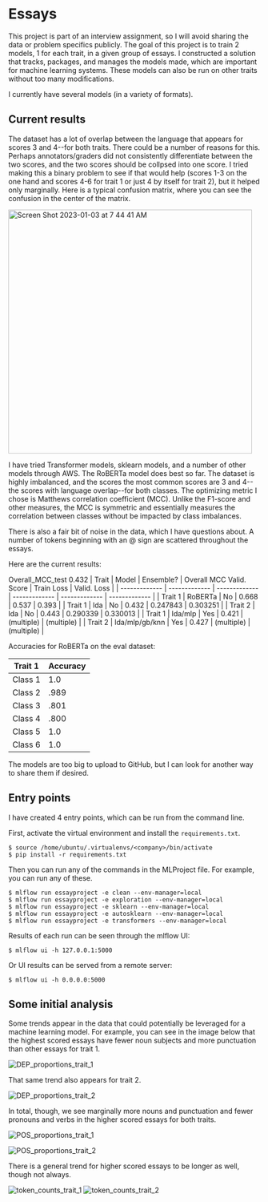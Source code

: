 # Essays
This project is part of an interview assignment, so I will avoid sharing the data or problem specifics publicly.
The goal of this project is to train 2 models, 1 for each trait, in a given group of essays. I constructed a
solution that tracks, packages, and manages the models made, which are important for machine learning systems.
These models can also be run on other traits without too many modifications.

I currently have several models (in a variety of formats). 

## Current results
The dataset has a lot of overlap between the language that appears for scores 3 and 4--for both traits.
There could be a number of reasons for this. Perhaps annotators/graders did not consistently differentiate
between the two scores, and the two scores should be collpsed into one score. I tried making this a binary 
problem to see if that would help (scores 1-3 on the one
hand and scores 4-6 for trait 1 or just 4 by itself for trait 2), but it helped only marginally. Here is a typical 
confusion matrix, where you can see the confusion in the center of the matrix.

<img width="487" alt="Screen Shot 2023-01-03 at 7 44 41 AM" src="https://user-images.githubusercontent.com/10589631/210379910-652ee804-0b4c-420b-b62c-37ab3d47bde1.png">

I have tried Transformer models, sklearn models, and a number of other models through AWS. The RoBERTa model
does best so far. The dataset is highly imbalanced, and the scores the most common
scores are 3 and 4--the scores with language overlap--for both classes. The optimizing metric I chose is Matthews
correlation coefficient (MCC). Unlike the F1-score and other measures, the MCC is symmetric and essentially
measures the correlation between classes without be impacted by class imbalances.

There is also a fair bit of noise in the data, which I have questions about. A number of tokens beginning
with an @ sign are scattered throughout the essays.

Here are the current results:

Overall_MCC_test	0.432
| Trait | Model | Ensemble? | Overall MCC Valid. Score | Train Loss | Valid. Loss |
| ------------- | ------------- | ------------- | ------------- | ------------- | ------------- |
| Trait 1 | RoBERTa  | No | 0.668  | 0.537 | 0.393 |
| Trait 1 | lda  | No | 0.432  | 0.247843 | 0.303251 |
| Trait 2 | lda  | No | 0.443  | 0.290339 | 0.330013 |
| Trait 1 | lda/mlp | Yes | 0.421 | (multiple) | (multiple) |
| Trait 2 | lda/mlp/gb/knn | Yes | 0.427  | (multiple) | (multiple) |

Accuracies for RoBERTa on the eval dataset:

| Trait 1 | Accuracy |
| --- | --- |
| Class 1 | 1.0 |
| Class 2 | .989 |
| Class 3 | .801 |
| Class 4 | .800 |
| Class 5 | 1.0 |
| Class 6 | 1.0 |

The models are too big to upload to GitHub, but I can look for another way to share them if desired.

## Entry points
I have created 4 entry points, which can be run from the command line.

First, activate the virtual environment and install the `requirements.txt`.

```
$ source /home/ubuntu/.virtualenvs/<company>/bin/activate
$ pip install -r requirements.txt
```

Then you can run any of the commands in the MLProject file. For example,
you can run any of these.

```
$ mlflow run essayproject -e clean --env-manager=local
$ mlflow run essayproject -e exploration --env-manager=local
$ mlflow run essayproject -e sklearn --env-manager=local
$ mlflow run essayproject -e autosklearn --env-manager=local
$ mlflow run essayproject -e transformers --env-manager=local
```

Results of each run can be seen through the mlflow UI:

```
$ mlflow ui -h 127.0.0.1:5000
```

Or UI results can be served from a remote server:

```
$ mlflow ui -h 0.0.0.0:5000
```

## Some initial analysis
Some trends appear in the data that could potentially be leveraged for a machine learning model. For example, you can see in the 
image below that the highest scored essays have fewer noun subjects and more punctuation than other essays for trait 1.

![DEP_proportions_trait_1](https://user-images.githubusercontent.com/10589631/210122864-12653e8b-5cd6-4d20-8d4d-9a046b30a22e.png)

That same trend also appears for trait 2.

![DEP_proportions_trait_2](https://user-images.githubusercontent.com/10589631/210122865-ee064c08-9cac-4430-bb42-f4222cb8b2fa.png)

In total, though, we see marginally more nouns and punctuation and fewer pronouns and verbs in the higher scored essays for both traits.

![POS_proportions_trait_1](https://user-images.githubusercontent.com/10589631/210122866-3d480dbd-0d3c-4bfb-a0ec-7c42ea549331.png)

![POS_proportions_trait_2](https://user-images.githubusercontent.com/10589631/210122867-ea270e10-d116-4ab2-9f4a-7218aa6f5935.png)

There is a general trend for higher scored essays to be longer as well, though not always.

![token_counts_trait_1](https://user-images.githubusercontent.com/10589631/210122868-85524ace-8c30-4005-bbc0-0c0035396ae0.png)
![token_counts_trait_2](https://user-images.githubusercontent.com/10589631/210122869-e617d8cf-f936-4529-a313-2b079d0c8aee.png)
